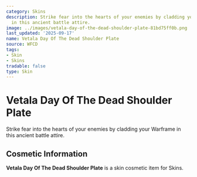 ```yaml
---
category: Skins
description: Strike fear into the hearts of your enemies by cladding your Warframe
  in this ancient battle attire.
image: ../images/vetala-day-of-the-dead-shoulder-plate-81bd75ff0b.png
last_updated: '2025-09-17'
name: Vetala Day Of The Dead Shoulder Plate
source: WFCD
tags:
- Skin
- Skins
tradable: false
type: Skin
---
```


# Vetala Day Of The Dead Shoulder Plate

Strike fear into the hearts of your enemies by cladding your Warframe in this ancient battle attire.

## Cosmetic Information

**Vetala Day Of The Dead Shoulder Plate** is a skin cosmetic item for Skins.


